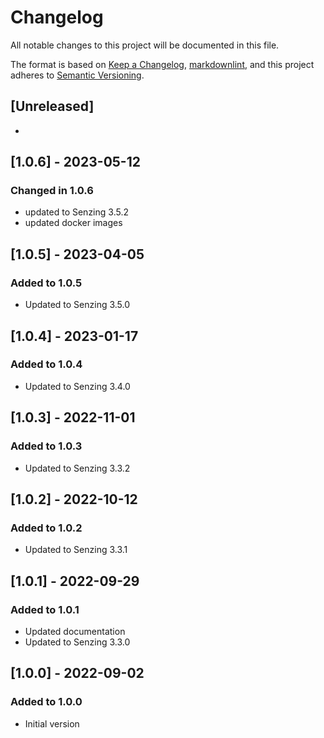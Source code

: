 # Changelog

All notable changes to this project will be documented in this file.

The format is based on [Keep a Changelog](https://keepachangelog.com/en/1.0.0/),
[markdownlint](https://dlaa.me/markdownlint/),
and this project adheres to [Semantic Versioning](https://semver.org/spec/v2.0.0.html).

## [Unreleased]

-

## [1.0.6] - 2023-05-12

### Changed in 1.0.6

- updated to Senzing 3.5.2
- updated docker images

## [1.0.5] - 2023-04-05

### Added to 1.0.5

- Updated to Senzing 3.5.0

## [1.0.4] - 2023-01-17

### Added to 1.0.4

- Updated to Senzing 3.4.0

## [1.0.3] - 2022-11-01

### Added to 1.0.3

- Updated to Senzing 3.3.2

## [1.0.2] - 2022-10-12

### Added to 1.0.2

- Updated to Senzing 3.3.1

## [1.0.1] - 2022-09-29

### Added to 1.0.1

- Updated documentation
- Updated to Senzing 3.3.0

## [1.0.0] - 2022-09-02

### Added to 1.0.0

- Initial version
